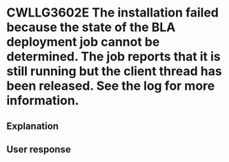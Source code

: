 # CWLLG3602E The installation failed because the state of the BLA deployment job cannot be determined. The job reports that it is still running but the client thread has been released. See the log for more information.

## Explanation

## User response